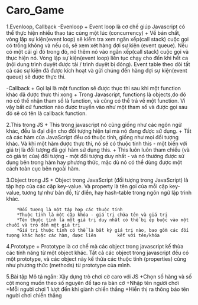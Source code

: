 # Caro_Game

1.Evenloop, Callback
-Evenloop
	+ Event loop là cơ chế giúp Javascript có thể thực hiện nhiều thao tác cùng một lúc (concurrency)
	+ Về bản chất, vòng lặp sự kiện(event loop) sẽ kiểm tra xem ngăn xếp(call stack) cuộc gọi có trống không và nếu có, sẽ xem xét hàng đợi sự kiện (event queue).
	Nếu có một cái gì đó trong đó, nó thêm nó vào ngăn xếp(call stack) cuộc gọi và thực hiện nó. 
	Vòng lặp sự kiện(event loop) liên tục chạy cho đến khi hết ca (nội dung trình duyệt được tải / trình duyệt bị đóng). Event table theo dõi tất cả các sự kiện đã được kích hoạt và gửi chúng đến hàng đợi sự kiện(event queue) sẽ được thực thi. 

-Callback
	+ Gọi lại là một function sẽ được thực thi sau khi một function khác đã được thực thi xong 
	+ Trong Javascript, functions là objects,do đó nó có thể nhận tham số là function, và cũng có thể trả về một function. Vì vậy bất cứ function nào được truyền vào như một tham số và được gọi sau đó sẽ có tên là callback function.

2.This trong JS
	+ This trong javascript nó cũng giống như các ngôn ngữ khác, đều là đại diện cho đối tượng hiện tại mà nó đang được sử dụng.
	+ Tất cả các hàm của JavaScript đều có thuộc tính, giống như mọi đối tượng khác. Và khi một hàm được thực thi, nó sẽ có thuộc tính this - một biến với giá trị là đối tượng đã gọi hàm sử dụng this.
	+ This luôn luôn tham chiếu (và có giá trị của) đối tượng - một đối tượng duy nhất - và nó thường được sử dụng bên trong hàm hay phương thức, mặc dù nó có thể dùng được một cách toàn cục bên ngoài hàm.

3.Object trong JS
	+ Object trong JavaScript (đối tượng trong JavaScript) là tập hợp của các cặp key-value. Và property là tên gọi của mỗi cặp key-value, tương tự như bản đồ, từ điển, hay hash-table trong ngôn ngữ lập trình khác.

		*Đối tượng là một tập hợp các thuộc tính
		*Thuộc tính là một cặp khóa - giá trị chứa tên và giá trị
		*Tên thuộc tính là một giá trị duy nhất có thể bị ép buộc vào một chuỗi và trỏ đến một giá trị
		*Giá trị thuộc tính có thể là bất kỳ giá trị nào, bao gồm các đối tượng khác hoặc các hàm, được liên 		kết với tên/khóa

4.Prototype
	+ Prototype là cơ chế mà các object trong javascript kế thừa các tính năng từ một object khác. Tất cả các object trong javascript đều có một prototype, và các object này kế thừa các thuộc tính (properties) cũng như phương thức (methods) từ prototype của mình.


5.Bài tập 
Mô tả ngắn:
	Xây dựng trò chơi cờ caro với JS
		+Chọn số hàng và số cột mong muốn theo số nguyên để tạo ra bàn cờ
		+Nhập tên người chơi
		+Mỗi người chơi 1 lượt đến khi giành chiến thắng
		+Hiển thị ra thông báo tên người chơi chiến thắng

